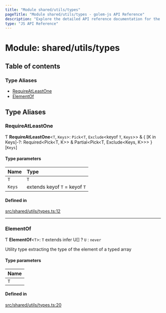 ```yaml
---
title: "Module shared/utils/types"
pageTitle: "Module shared/utils/types - golem-js API Reference"
description: "Explore the detailed API reference documentation for the Module shared/utils/types within the golem-js SDK for the Golem Network."
type: "JS API Reference"
---
```

# Module: shared/utils/types

## Table of contents

### Type Aliases

- [RequireAtLeastOne](shared_utils_types#requireatleastone)
- [ElementOf](shared_utils_types#elementof)

## Type Aliases

### RequireAtLeastOne

Ƭ **RequireAtLeastOne**\<`T`, `Keys`\>: `Pick`\<`T`, `Exclude`\<keyof `T`, `Keys`\>\> & \{ [K in Keys]-?: Required\<Pick\<T, K\>\> & Partial\<Pick\<T, Exclude\<Keys, K\>\>\> }[`Keys`]

#### Type parameters

| Name | Type |
| :------ | :------ |
| `T` | `T` |
| `Keys` | extends keyof `T` = keyof `T` |

#### Defined in

[src/shared/utils/types.ts:12](https://github.com/golemfactory/golem-js/blob/570126bc/src/shared/utils/types.ts#L12)

___

### ElementOf

Ƭ **ElementOf**\<`T`\>: `T` extends infer U[] ? `U` : `never`

Utility type extracting the type of the element of a typed array

#### Type parameters

| Name |
| :------ |
| `T` |

#### Defined in

[src/shared/utils/types.ts:20](https://github.com/golemfactory/golem-js/blob/570126bc/src/shared/utils/types.ts#L20)
